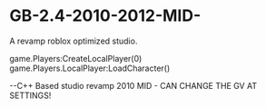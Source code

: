 # GB-2.4-2010-2012-MID-
A revamp roblox optimized studio.

game.Players:CreateLocalPlayer(0)
game.Players.LocalPlayer:LoadCharacter()


--C++ Based studio revamp 2010 MID - CAN CHANGE THE GV AT SETTINGS!
